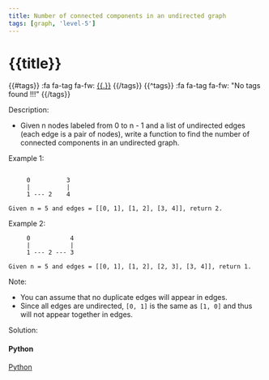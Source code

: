 ```yaml
---
title: Number of connected components in an undirected graph
tags: [graph, 'level-5']
---
```


# {{title}}

{{#tags}}
:fa fa-tag fa-fw: [{{.}}]({{tagspath}}/{{.}})
{{/tags}}
{{^tags}}
:fa fa-tag fa-fw: "No tags found !!!"
{{/tags}}

Description:

- Given n nodes labeled from 0 to n - 1 and a list of undirected edges (each edge is a pair of nodes), write a function to find the number of connected components in an undirected graph.

Example 1:

```text

     0          3
     |          |
     1 --- 2    4

Given n = 5 and edges = [[0, 1], [1, 2], [3, 4]], return 2.
```

Example 2:

```text
     0           4
     |           |
     1 --- 2 --- 3

Given n = 5 and edges = [[0, 1], [1, 2], [2, 3], [3, 4]], return 1.
```

Note:

- You can assume that no duplicate edges will appear in edges.
- Since all edges are undirected, `[0, 1]` is the same as `[1, 0]` and thus will not appear together in edges.

Solution:

<!-- tabs:start -->
#### **Python**

[Python](../pycode/graph/number-of-connected-components-in-an-undirected-graph.py ':include :type=code')
<!-- tabs:end -->
